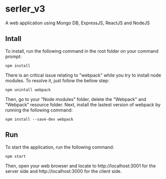 # serler_v3
A web application using Mongo DB, ExpressJS, ReactJS and NodeJS

## Intall
To install, run the following command in the root folder on your command prompt:
```
npm install
```
There is an critical issue relating to "webpack" while you try to install node modules. To resolve it, just follow the bellow step:
```
npm unintall webpack
```
Then, go to your "Node modules" folder, delete the "Webpack" and "Webpack" resource folder.
Next, install the lastest version of webpack by running the following command:
```
npm install --save-dev webpack
```

## Run
To start the application, run the following command:
```
npm start
```
Then, open your web browser and locate to http://localhost:3001 for the server side and http://localhost:3000 for the client side.
